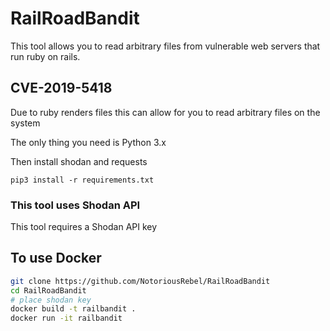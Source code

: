 # RailRoadBandit

This tool allows you to read arbitrary files from vulnerable web servers that run ruby on rails. 
## CVE-2019-5418

Due to ruby renders files this can allow for you to read arbitrary files on the system

The only thing you need is Python 3.x

Then install shodan and requests

```pip3 install -r requirements.txt```

### This tool uses Shodan API 

This tool requires a Shodan API key

## To use Docker

```bash
git clone https://github.com/NotoriousRebel/RailRoadBandit
cd RailRoadBandit
# place shodan key 
docker build -t railbandit .  
docker run -it railbandit
```

